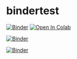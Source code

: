 # bindertest

[![Binder](https://mybinder.org/badge_logo.svg)](https://mybinder.org/v2/gh/iwanaminami/bindertest/main?labpath=%2F00_bindertest.ipynb)
<a href="https://colab.research.google.com/github/iwanaminami/bindertest/blob/main/00_bindertest.ipynb" target="_parent"><img src="https://colab.research.google.com/assets/colab-badge.svg" alt="Open In Colab"/></a>


[![Binder](https://mybinder.org/badge_logo.svg)](https://mybinder.org/v2/gh/iwanaminami/bindertest/main?labpath=%2F00_bindertest_2.ipynb)

[![Binder](https://mybinder.org/badge_logo.svg)](https://mybinder.org/v2/gh/iwanaminami/bindertest/main?labpath=%2FUntitiled2.ipynb)
